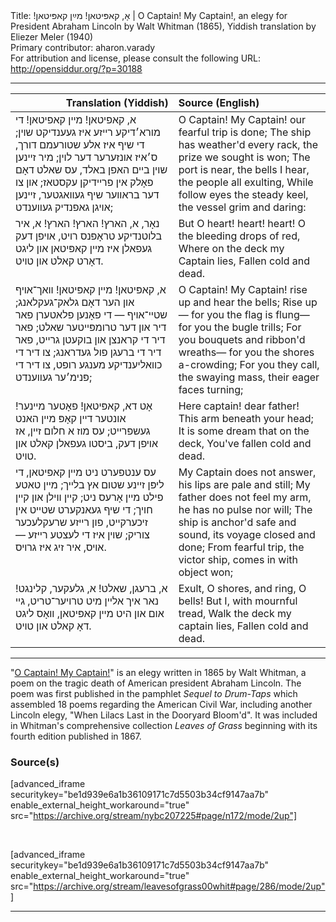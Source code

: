 <html>
<head></head>
<body>
Title: אָ, קאפּיטאן! מײַן קאפּיטאן!‏ | O Captain! My Captain!, an elegy for President Abraham Lincoln by Walt Whitman (1865), Yiddish translation by Eliezer Meler (1940)<br />
Primary contributor: aharon.varady<br />
For attribution and license, please consult the following URL: <a href="http://opensiddur.org/?p=30188">http://opensiddur.org/?p=30188</a>
<p />
<hr />

<table style="margin-left: auto;margin-right: auto;" class="draggable">
<thead><tr><th id="x" style="text-align: right;">Translation (Yiddish)</th><th style="text-align: left;">Source (English)</th></tr></thead>
<tbody>
<tr><td style="vertical-align:top;">
<div class="yiddish"><span lang="he">
א, קאפיטאן! מײן קאפיטאן! 
די מורא׳דיקע רײזע איז געענדיקט שױן;
די שיף איז אלע שטורעמם דורך, 
ס׳איז אונזערער דער לוין; 
מיר זײנען שוין בײם האפן באלד, 
עס שאלט דאָם פאָלק אין פרײדיקן עקסטאז; 
און צו דער בראװער שיף געװאגטער, 
זײנען אױגן גאפנדיק געװענדט;
</span></div></td>
 
<td style="vertical-align:top;">
<div class="english">
O Captain! My Captain! 
our fearful trip is done;
The ship has weather'd every rack, 
the prize we sought is won;
The port is near, the bells I hear, 
the people all exulting,
While follow eyes the steady keel, 
the vessel grim and daring:
</div></td></tr>


<tr><td style="vertical-align:top;">
<div class="yiddish"><span lang="he">
נאָר, א, הארץ! הארץ! הארץ!
א, איר בלוטנדיקע טראָפּנס רױט,
אויפן דעק געפאלן איז מײן קאפּיטאן 
און ליגט דאָרט קאלט און טױט.
</span></div></td>
 
<td style="vertical-align:top;">
<div class="english">
But O heart! heart! heart!
            O the bleeding drops of red,
                  Where on the deck my Captain lies,
                        Fallen cold and dead.
</div></td></tr>


<tr><td style="vertical-align:top;">
<div class="yiddish"><span lang="he">
א, קאפּיטאן! מײן קאפּיטאן! 
װאך־אױף און הער דאָם גלאק־געקלאנג; 
שטײ־אױף —
די פאָנען פלאטערן 
פאר דיר און דער טרומפּײטער שאלט; 
פאר דיר די קראנצן און בוקעטן גרײט, 
פאר דיר די ברעגן פול געדראנג; 
צו דיר די כװאליענדיקע מענגע רופט, 
צו דיר די פּנימ׳ער געװענדט;
</span></div></td>
 
<td style="vertical-align:top;">
<div class="english">
O Captain! My Captain! 
rise up and hear the bells;
Rise up — 
for you the flag is flung—
for you the bugle trills;
For you bouquets and ribbon'd wreaths—
for you the shores a-crowding;
For you they call, the swaying mass, 
their eager faces turning;
</div></td></tr>


<tr><td style="vertical-align:top;">
<div class="yiddish"><span lang="he">
אָט דא, קאפּיטאן! פאָטער מײנער!
אונטער דײן קאָפּ מײן האנט געשפּרײט;
עס מוז א חלום זײן, אז אױפן דעק,
ביסטו געפאלן קאלט און טױט.
</span></div></td>
 
<td style="vertical-align:top;">
<div class="english">
Here captain! dear father!
            This arm beneath your head;
                  It is some dream that on the deck,
                        You've fallen cold and dead.
</div></td></tr>


<tr><td style="vertical-align:top;">
<div class="yiddish"><span lang="he">
עס ענטפערט ניט מײן קאפּיטאן, 
די ליפּן זײנע שטום אץ בלײך; 
מײן טאטע פילט מײן אָרעס ניט; 
קײן װילן און קײן חױך;
די שיף געאנקערט שטײט אין זיכערקײט, 
פון רײזע שרעקלעכער צוריק; 
שױן איז די לעצטע רײזע — 
אױס, איר זיג איז גרױס.
</span></div></td>
 
<td style="vertical-align:top;">
<div class="english">
My Captain does not answer, 
his lips are pale and still;
My father does not feel my arm, 
he has no pulse nor will;
The ship is anchor'd safe and sound, 
its voyage closed and done;
From fearful trip, the victor ship, 
comes in with object won;
</div></td></tr>


<tr><td style="vertical-align:top;">
<div class="yiddish"><span lang="he">
א, ברעגן, שאלט! א, גלעקער, קלינגט! 
נאר איך אלײן מיט טרויער־טריט,
גײ אום און היט מײן קאפּיטאן,
װאָס ליגט דאָ קאלט און טױט.
</span></div></td>
 
<td style="vertical-align:top;">
<div class="english">
Exult, O shores, and ring, O bells!
            But I, with mournful tread,
                  Walk the deck my captain lies,
                        Fallen cold and dead.
</div></td></tr>
</tbody></table>

<hr />

"<a href="https://en.wikipedia.org/wiki/O_Captain!_My_Captain!">O Captain! My Captain!</a>" is an elegy written in 1865 by Walt Whitman, a poem on the tragic death of American president Abraham Lincoln. The poem was first published in the pamphlet <em>Sequel to Drum-Taps</em> which assembled 18 poems regarding the American Civil War, including another Lincoln elegy, "When Lilacs Last in the Dooryard Bloom'd". It was included in Whitman's comprehensive collection <em>Leaves of Grass</em> beginning with its fourth edition published in 1867.

<h3>Source(s)</h3>

[advanced_iframe securitykey="be1d939e6a1b36109171c7d5503b34cf9147aa7b" enable_external_height_workaround="true" src="https://archive.org/stream/nybc207225#page/n172/mode/2up"]

&nbsp;

[advanced_iframe securitykey="be1d939e6a1b36109171c7d5503b34cf9147aa7b" enable_external_height_workaround="true" src="https://archive.org/stream/leavesofgrass00whit#page/286/mode/2up"]

<hr />

&nbsp;
</body>
</html>